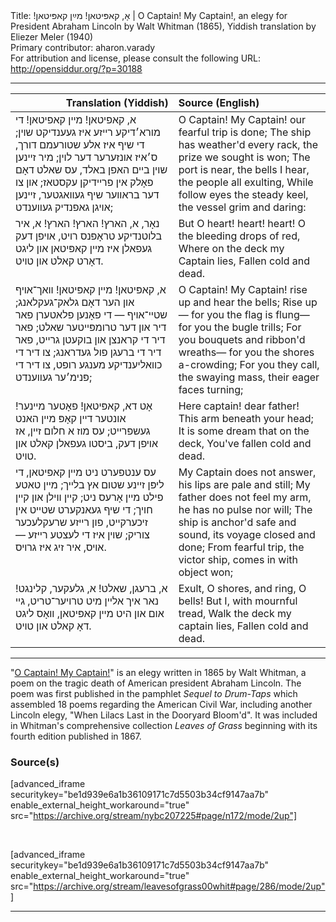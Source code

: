 <html>
<head></head>
<body>
Title: אָ, קאפּיטאן! מײַן קאפּיטאן!‏ | O Captain! My Captain!, an elegy for President Abraham Lincoln by Walt Whitman (1865), Yiddish translation by Eliezer Meler (1940)<br />
Primary contributor: aharon.varady<br />
For attribution and license, please consult the following URL: <a href="http://opensiddur.org/?p=30188">http://opensiddur.org/?p=30188</a>
<p />
<hr />

<table style="margin-left: auto;margin-right: auto;" class="draggable">
<thead><tr><th id="x" style="text-align: right;">Translation (Yiddish)</th><th style="text-align: left;">Source (English)</th></tr></thead>
<tbody>
<tr><td style="vertical-align:top;">
<div class="yiddish"><span lang="he">
א, קאפיטאן! מײן קאפיטאן! 
די מורא׳דיקע רײזע איז געענדיקט שױן;
די שיף איז אלע שטורעמם דורך, 
ס׳איז אונזערער דער לוין; 
מיר זײנען שוין בײם האפן באלד, 
עס שאלט דאָם פאָלק אין פרײדיקן עקסטאז; 
און צו דער בראװער שיף געװאגטער, 
זײנען אױגן גאפנדיק געװענדט;
</span></div></td>
 
<td style="vertical-align:top;">
<div class="english">
O Captain! My Captain! 
our fearful trip is done;
The ship has weather'd every rack, 
the prize we sought is won;
The port is near, the bells I hear, 
the people all exulting,
While follow eyes the steady keel, 
the vessel grim and daring:
</div></td></tr>


<tr><td style="vertical-align:top;">
<div class="yiddish"><span lang="he">
נאָר, א, הארץ! הארץ! הארץ!
א, איר בלוטנדיקע טראָפּנס רױט,
אויפן דעק געפאלן איז מײן קאפּיטאן 
און ליגט דאָרט קאלט און טױט.
</span></div></td>
 
<td style="vertical-align:top;">
<div class="english">
But O heart! heart! heart!
            O the bleeding drops of red,
                  Where on the deck my Captain lies,
                        Fallen cold and dead.
</div></td></tr>


<tr><td style="vertical-align:top;">
<div class="yiddish"><span lang="he">
א, קאפּיטאן! מײן קאפּיטאן! 
װאך־אױף און הער דאָם גלאק־געקלאנג; 
שטײ־אױף —
די פאָנען פלאטערן 
פאר דיר און דער טרומפּײטער שאלט; 
פאר דיר די קראנצן און בוקעטן גרײט, 
פאר דיר די ברעגן פול געדראנג; 
צו דיר די כװאליענדיקע מענגע רופט, 
צו דיר די פּנימ׳ער געװענדט;
</span></div></td>
 
<td style="vertical-align:top;">
<div class="english">
O Captain! My Captain! 
rise up and hear the bells;
Rise up — 
for you the flag is flung—
for you the bugle trills;
For you bouquets and ribbon'd wreaths—
for you the shores a-crowding;
For you they call, the swaying mass, 
their eager faces turning;
</div></td></tr>


<tr><td style="vertical-align:top;">
<div class="yiddish"><span lang="he">
אָט דא, קאפּיטאן! פאָטער מײנער!
אונטער דײן קאָפּ מײן האנט געשפּרײט;
עס מוז א חלום זײן, אז אױפן דעק,
ביסטו געפאלן קאלט און טױט.
</span></div></td>
 
<td style="vertical-align:top;">
<div class="english">
Here captain! dear father!
            This arm beneath your head;
                  It is some dream that on the deck,
                        You've fallen cold and dead.
</div></td></tr>


<tr><td style="vertical-align:top;">
<div class="yiddish"><span lang="he">
עס ענטפערט ניט מײן קאפּיטאן, 
די ליפּן זײנע שטום אץ בלײך; 
מײן טאטע פילט מײן אָרעס ניט; 
קײן װילן און קײן חױך;
די שיף געאנקערט שטײט אין זיכערקײט, 
פון רײזע שרעקלעכער צוריק; 
שױן איז די לעצטע רײזע — 
אױס, איר זיג איז גרױס.
</span></div></td>
 
<td style="vertical-align:top;">
<div class="english">
My Captain does not answer, 
his lips are pale and still;
My father does not feel my arm, 
he has no pulse nor will;
The ship is anchor'd safe and sound, 
its voyage closed and done;
From fearful trip, the victor ship, 
comes in with object won;
</div></td></tr>


<tr><td style="vertical-align:top;">
<div class="yiddish"><span lang="he">
א, ברעגן, שאלט! א, גלעקער, קלינגט! 
נאר איך אלײן מיט טרויער־טריט,
גײ אום און היט מײן קאפּיטאן,
װאָס ליגט דאָ קאלט און טױט.
</span></div></td>
 
<td style="vertical-align:top;">
<div class="english">
Exult, O shores, and ring, O bells!
            But I, with mournful tread,
                  Walk the deck my captain lies,
                        Fallen cold and dead.
</div></td></tr>
</tbody></table>

<hr />

"<a href="https://en.wikipedia.org/wiki/O_Captain!_My_Captain!">O Captain! My Captain!</a>" is an elegy written in 1865 by Walt Whitman, a poem on the tragic death of American president Abraham Lincoln. The poem was first published in the pamphlet <em>Sequel to Drum-Taps</em> which assembled 18 poems regarding the American Civil War, including another Lincoln elegy, "When Lilacs Last in the Dooryard Bloom'd". It was included in Whitman's comprehensive collection <em>Leaves of Grass</em> beginning with its fourth edition published in 1867.

<h3>Source(s)</h3>

[advanced_iframe securitykey="be1d939e6a1b36109171c7d5503b34cf9147aa7b" enable_external_height_workaround="true" src="https://archive.org/stream/nybc207225#page/n172/mode/2up"]

&nbsp;

[advanced_iframe securitykey="be1d939e6a1b36109171c7d5503b34cf9147aa7b" enable_external_height_workaround="true" src="https://archive.org/stream/leavesofgrass00whit#page/286/mode/2up"]

<hr />

&nbsp;
</body>
</html>